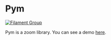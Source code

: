 # Pym

[![Filament Group](http://filamentgroup.com/images/fg-logo-positive-sm-crop.png) ](http://www.filamentgroup.com/)

Pym is a zoom library. You can see a demo [here](https://filamentgroup.github.io/pym/demo).

<!-- ![Build status](https://api.travis-ci.org/filamentgroup/pym.svg) -->

